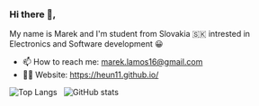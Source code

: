 ### Hi there 👋,
My name is Marek and I'm student from Slovakia 🇸🇰 intrested in Electronics and Software development 😀
- 📫 How to reach me: marek.lamos16@gmail.com 
- 👨‍💻 Website: https://heun11.github.io/

![Top Langs](https://github-readme-stats.vercel.app/api/top-langs/?username=Heun11&layout=compact&theme=gruvbox)&nbsp;&nbsp;&nbsp;![GitHub stats](https://github-readme-stats.vercel.app/api?username=Heun11&show_icons=true&hide=prs&theme=gruvbox)